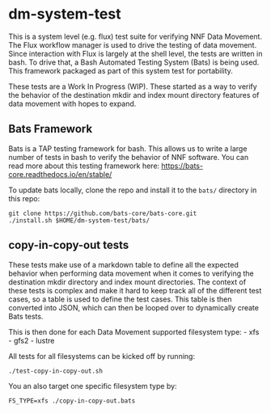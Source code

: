 # dm-system-test

This is a system level (e.g. flux) test suite for verifying NNF Data Movement. The Flux workflow
manager is used to drive the testing of data movement. Since interaction with Flux is largely at the
shell level, the tests are written in bash. To drive that, a Bash Automated Testing System (Bats) is
being used. This framework packaged as part of this system test for portability.

These tests are a Work In Progress (WIP). These started as a way to verify the behavior of the
destination mkdir and index mount directory features of data movement with hopes to expand.

## Bats Framework

Bats is a TAP testing framework for bash. This allows us to write a large number of tests in bash to
verify the behavior of NNF software. You can read more about this testing framework here:
https://bats-core.readthedocs.io/en/stable/

To update bats locally, clone the repo and install it to the `bats/` directory in this repo:

```shell
git clone https://github.com/bats-core/bats-core.git
./install.sh $HOME/dm-system-test/bats/
```

## copy-in-copy-out tests

These tests make use of a markdown table to define all the expected behavior when performing data
movement when it comes to verifying the destination mkdir directory and index mount directories. The
context of these tests is complex and make it hard to keep track all of the different test cases, so
a table is used to define the test cases. This table is then converted into JSON, which can then be
looped over to dynamically create Bats tests.

This is then done for each Data Movement supported filesystem type:
    - xfs
    - gfs2
    - lustre

All tests for all filesystems can be kicked off by running:

```shell
./test-copy-in-copy-out.sh
```

You an also target one specific filesystem type by:

```shell
FS_TYPE=xfs ./copy-in-copy-out.bats
```
